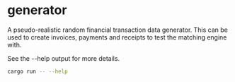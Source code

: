 # generator
A pseudo-realistic random financial transaction data generator. This can be used to create invoices, payments and receipts to test the matching engine with.

See the --help output for more details.

```bash
cargo run -- --help
```